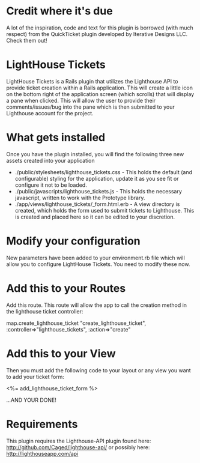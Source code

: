 Credit where it's due
=====================
A lot of the inspiration, code and text for this plugin is borrowed (with much respect) from the QuickTicket plugin developed by Iterative Designs LLC. Check them out!

LightHouse Tickets
===================

LightHouse Tickets is a Rails plugin that utilizes the Lighthouse API to provide ticket creation within a Rails application. 
This will create a little icon on the bottom right of the application screen (which scrolls) that will display a pane when clicked. 
This will allow the user to provide their comments/issues/bug into  the pane which is then submitted to your Lighthouse account for the project.

What gets installed
===================

Once you have the plugin installed, you will find the following three new assets created into your application

* ./public/stylesheets/lighthouse_tickets.css   - This holds the default (and configurable) styling for the application, update it as you see fit or configure it not to be loaded.
* ./public/javascripts/lighthouse_tickets.js    - This holds the necessary javascript, written to work with the Prototype library.
* ./app/views/lighthouse_tickets/_form.html.erb - A view directory is created, which holds the form used to submit tickets to Lighthouse. This is created and placed here so it can be edited to your discretion.

Modify your configuration
=========================

New parameters have been added to your environment.rb file which will allow you to configure LightHouse Tickets. 
You need to modify these now.

Add this to your Routes
=======================

Add this route. This route will allow the app to call the creation method in the lighthouse ticket controller:

map.create_lighthouse_ticket "create_lighthouse_ticket", :controller=>"lighthouse_tickets", :action=>"create"

Add this to your View
=====================

Then you must add the following code to your layout or any view you want to add your ticket form:

<%= add_lighthouse_ticket_form %>

...AND YOUR DONE!

Requirements
============

This plugin requires the Lighthouse-API plugin found here: http://github.com/Caged/lighthouse-api/
or possibly here: http://lighthouseapp.com/api